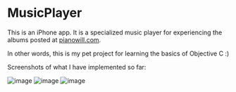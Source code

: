 # MusicPlayer

This is an iPhone app.  It is a specialized music player for experiencing the albums posted at [pianowill.com](pianowill.com).

In other words, this is my pet project for learning the basics of Objective C :)

Screenshots of what I have implemented so far:

![image](http://104.236.148.49/images/musicplayer/screenshot4.png)
![image](http://104.236.148.49/images/musicplayer/screenshot2.png)
![image](http://104.236.148.49/images/musicplayer/screenshot3.png)
